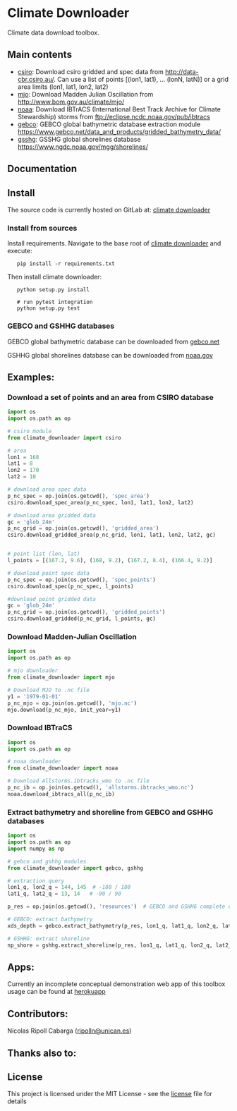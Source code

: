 # Climate Downloader

Climate data download toolbox.

## Main contents

- [csiro](./climate_downloader/csiro.py): Download csiro gridded and spec data from <http://data-cbr.csiro.au/>. 
  Can use a list of points [(lon1, lat1), ... (lonN, latN)] or a grid area limits (lon1, lat1, lon2, lat2) 
- [mjo](./climate_downloader/mjo.py): Download Madden Julian Oscillation from <http://www.bom.gov.au/climate/mjo/> 
- [noaa](./climate_downloader/noaa.py): Download IBTrACS (International Best Track Archive for Climate Stewardship) storms from <ftp://eclipse.ncdc.noaa.gov/pub/ibtracs>
- [gebco](./climate_downloader/gebco.py): GEBCO global bathymetric database extraction module <https://www.gebco.net/data_and_products/gridded_bathymetry_data/>
- [gsshg](./climate_downloader/gsshg.py): GSSHG global shorelines database <https://www.ngdc.noaa.gov/mgg/shorelines/>

## Documentation


## Install

The source code is currently hosted on GitLab at: [climate downloader](https://gitlab.com/geoocean/bluemath/climate-downloader)


### Install from sources

Install requirements. Navigate to the base root of [climate downloader](./) and execute:

```
   pip install -r requirements.txt

```

Then install climate downloader:

```
   python setup.py install

   # run pytest integration
   python setup.py test
```

### GEBCO and GSHHG databases

GEBCO global bathymetric database can be downloaded from [gebco.net](https://www.gebco.net/data_and_products/gridded_bathymetry_data/)

GSHHG global shorelines database can be downloaded from [noaa.gov](https://www.ngdc.noaa.gov/mgg/shorelines/)


## Examples:

### Download a set of points and an area from CSIRO database

```python
import os
import os.path as op

# csiro module 
from climate_downloader import csiro

# area
lon1 = 168
lat1 = 8
lon2 = 170
lat2 = 10

# download area spec data
p_nc_spec = op.join(os.getcwd(), 'spec_area')
csiro.download_spec_area(p_nc_spec, lon1, lat1, lon2, lat2)

# download area gridded data
gc = 'glob_24m'
p_nc_grid = op.join(os.getcwd(), 'gridded_area')
csiro.download_gridded_area(p_nc_grid, lon1, lat1, lon2, lat2, gc)


# point list (lon, lat)
l_points = [(167.2, 9.6), (168, 9.2), (167.2, 8.4), (166.4, 9.2)]

# download point spec data
p_nc_spec = op.join(os.getcwd(), 'spec_points')
csiro.download_spec(p_nc_spec, l_points)

#download point gridded data
gc = 'glob_24m'
p_nc_grid = op.join(os.getcwd(), 'gridded_points')
csiro.download_gridded(p_nc_grid, l_points, gc)
```

### Download Madden-Julian Oscillation 

```python
import os
import os.path as op

# mjo downloader
from climate_downloader import mjo

# Download MJO to .nc file 
y1 = '1979-01-01'
p_nc_mjo = op.join(os.getcwd(), 'mjo.nc')
mjo.download(p_nc_mjo, init_year=y1)
```

### Download IBTraCS 

```python
import os
import os.path as op

# noaa downloader
from climate_downloader import noaa

# Download Allstorms.ibtracks_wmo to .nc file 
p_nc_ib = op.join(os.getcwd(), 'allstorms.ibtracks_wmo.nc')
noaa.download_ibtracs_all(p_nc_ib)
```

### Extract bathymetry and shoreline from GEBCO and GSHHG databases 

```python
import os
import os.path as op
import numpy as np

# gebco and gshhg modules
from climate_downloader import gebco, gshhg

# extraction query
lon1_q, lon2_q = 144, 145  # -180 / 180
lat1_q, lat2_q = 13, 14   # -90 / 90

p_res = op.join(os.getcwd(), 'resources')  # GEBCO and GSHHG complete databases

# GEBCO: extract bathymetry
xds_depth = gebco.extract_bathymetry(p_res, lon1_q, lat1_q, lon2_q, lat2_q)

# GSHHG: extract shoreline
np_shore = gshhg.extract_shoreline(p_res, lon1_q, lat1_q, lon2_q, lat2_q)
```

## Apps:

Currently an incomplete conceptual demonstration web app of this toolbox usage can be found at [herokuapp](https://climate-downloader.herokuapp.com/)


## Contributors:

Nicolas Ripoll Cabarga (ripolln@unican.es)


## Thanks also to:


## License

This project is licensed under the MIT License - see the [license](./LICENSE.txt) file for details

